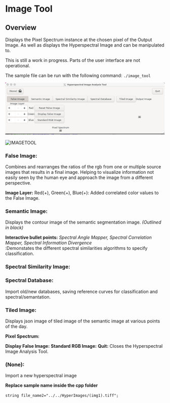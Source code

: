 # Image Tool
## Overview
Displays the Pixel Spectrum instance at the chosen pixel of the Output Image. As well as displays the Hyperspectral Image and can be manipulated to.

This is still a work in progress. Parts of the user interface are not operational. 

The sample file can be run with the following command:
`./image_tool`

<img src = docimages/Startingpage.png>

![IMAGETOOL](Startingpage.png)

### False Image:
 Combines and rearranges the ratios of the rgb from one or multiple source images that results in a final image. Helping to visualize information not easily seen by the human eye and approach the image from a different perspective.


**Image Layer:**
	Red(+), Green(+), Blue(+): Added correlated color values to the False Image.


### Semantic Image: 
Displays the contour image of the semantic segmentation image. *(Outlined in black)*

**Interactive bullet points:** *Spectral Angle Mapper, Spectral Correlation Mapper, Spectral Information Divergence*<br />
:Demonstates the different spectral similarities algorithms to specify classification.

### Spectral Similarity Image:

### Spectral Database: 
Import old/new databases, saving reference curves for classification and spectral/semantation.

### Tiled Image: 
Displays json image of tiled image of the semantic image at various points of the day.

**Pixel Spectrum:**

**Display False Image:**
**Standard RGB Image:**
**Quit:** Closes the Hyperspectral Image Analysis Tool.

### (None): 
Import a new hyperspectral image

**Replace sample name inside the cpp folder**

`string file_name2="../../HyperImages/(img1).tiff";`

